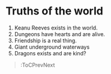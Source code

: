 # Truths of the world

1. Keanu Reeves exists in the world.
1. Dungeons have hearts and are alive.
1. Friendship is a real thing.
1. Giant underground waterways
1. Dragons exists and are kind?

> :ToCPrevNext